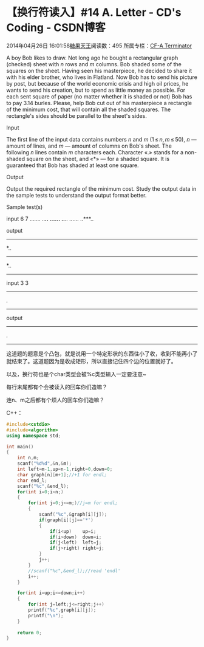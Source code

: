 # 【换行符读入】#14 A. Letter - CD's Coding - CSDN博客





2014年04月26日 16:01:58[糖果天王](https://me.csdn.net/okcd00)阅读数：495
所属专栏：[CF-A Terminator](https://blog.csdn.net/column/details/cf-amaster.html)


















A boy Bob likes to draw. Not long ago he bought a rectangular graph (checked) sheet with *n* rows and *m* columns.
 Bob shaded some of the squares on the sheet. Having seen his masterpiece, he decided to share it with his elder brother, who lives in Flatland. Now Bob has to send his picture by post, but because of the world economic crisis and high oil prices, he wants
 to send his creation, but to spend as little money as possible. For each sent square of paper (no matter whether it is shaded or not) Bob has to pay 3.14 burles. Please, help Bob cut out of his masterpiece a rectangle of the minimum cost, that will contain
 all the shaded squares. The rectangle's sides should be parallel to the sheet's sides.




Input


The first line of the input data contains numbers *n* and *m* (1 ≤ *n*, *m* ≤ 50), *n* —
 amount of lines, and *m* — amount of columns on Bob's sheet. The following *n* lines
 contain *m* characters each. Character «.» stands for a
 non-shaded square on the sheet, and «*» — for a shaded square. It is guaranteed that Bob has shaded at least one square.




Output


Output the required rectangle of the minimum cost. Study the output data in the sample tests to understand the output format better.




Sample test(s)




input
6 7
.......
..***..
..*....
..***..
..*....
..***..




output
***
*..
***
*..
***




input
3 3
***
*.*
***




output
***
*.*
***












这道题的题意是个凸包，就是说用一个特定形状的东西往小了收，收到不能再小了就结束了。这道题因为是收成矩形，所以直接记住四个边的位置就好了。



以及，换行符也是个char类型会被%c类型输入一定要注意~ 

每行末尾都有个会被读入的回车你们造嘛？

连n、m之后都有个烦人的回车你们造嘛？

C++：



```cpp
#include<cstdio>
#include<algorithm>
using namespace std;

int main()
{
	int n,m;
	scanf("%d%d",&n,&m);
	int left=m-1,up=n-1,right=0,down=0;
	char graph[n][m+1];//+1 for endl;
	char end_l;
	scanf("%c",&end_l);
	for(int i=0;i<n;)
	{
		for(int j=0;j<=m;)//j=m for endl;
		{
			scanf("%c",&graph[i][j]);
			if(graph[i][j]=='*')
			{
				if(i<up)	up=i;
				if(i>down)	down=i;
				if(j<left)	left=j;
				if(j>right)	right=j; 
			}
			j++;
		}
		//scanf("%c",&end_l);//read 'endl'
		i++;
	}

	for(int i=up;i<=down;i++)
	{
		for(int j=left;j<=right;j++)
		printf("%c",graph[i][j]);
		printf("\n");
	}
	
	return 0;
}
```





